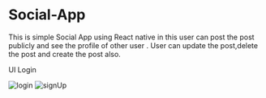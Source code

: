 # Social-App
This is simple Social App using React native in this user can post the post publicly and see the profile of other user . User can update the post,delete the post and create the post also.

UI Login

![login](https://user-images.githubusercontent.com/48593134/135772030-5338740f-322a-49b1-bce1-291f37a630ae.png)
![signUp](https://user-images.githubusercontent.com/48593134/135772080-601c132e-7d06-46cc-aae5-8d619262a7d4.png)
 
